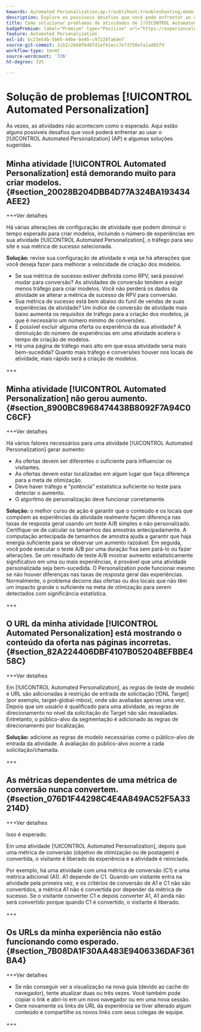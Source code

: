 ```yaml
---
kewords: Automated Personalization;ap;troublshoot;troubleshooting;model;lift
description: Explore os possíveis desafios que você pode enfrentar ao usar as atividades de [!UICONTROL Automated Personalization] (AP) no Adobe Target, juntamente com as soluções sugeridas.
title: Como solucionar problemas de atividades de [!UICONTROL Automated Personalization]?
badgePremium: label="Premium" type="Positive" url="https://experienceleague.adobe.com/docs/target/using/introduction/intro.html?lang=en#premium newtab=true" tooltip="Consulte o que está incluído no Target Premium."
feature: Automated Personalization
exl-id: bc23e5db-5b65-44be-be45-c972287a64e7
source-git-commit: 2cb2c2b68f6487d1af41ecc7e73750afa1ad85f9
workflow-type: tm+mt
source-wordcount: '726'
ht-degree: 32%

---
```


# Solução de problemas [!UICONTROL Automated Personalization]

Às vezes, as atividades não acontecem como o esperado. Aqui estão alguns possíveis desafios que você poderá enfrentar ao usar o [!UICONTROL Automated Personalization] (AP) e algumas soluções sugeridas.

## Minha atividade [!UICONTROL Automated Personalization] está demorando muito para criar modelos. {#section_20028B204DBB4D77A324BA193434AEE2}

+++Ver detalhes

Há várias alterações de configuração de atividade que podem diminuir o tempo esperado para criar modelos, incluindo o número de experiências em sua atividade [!UICONTROL Automated Personalization], o tráfego para seu site e sua métrica de sucesso selecionada.

**Solução:** revise sua configuração de atividade e veja se há alterações que você deseja fazer para melhorar a velocidade de criação dos modelos.

* Se sua métrica de sucesso estiver definida como RPV, será possível mudar para conversão? As atividades de conversão tendem a exigir menos tráfego para criar modelos. Você não perderá os dados da atividade se alterar a métrica de sucesso de RPV para conversão.
* Sua métrica de sucesso está bem abaixo do funil de vendas de suas experiências de atividade? Um índice de conversão de atividade mais baixo aumenta os requisitos de tráfego para a criação dos modelos, já que é necessário um número mínimo de conversões.
* É possível excluir alguma oferta ou experiência da sua atividade? A diminuição do número de experiências em uma atividade acelera o tempo de criação de modelos.
* Há uma página de tráfego mais alto em que essa atividade seria mais bem-sucedida? Quanto mais tráfego e conversões houver nos locais de atividade, mais rápido será a criação de modelos.

+++

## Minha atividade [!UICONTROL Automated Personalization] não gerou aumento. {#section_8900BC8968474438B8092F7A94C0C6CF}

+++Ver detalhes

Há vários fatores necessários para uma atividade [!UICONTROL Automated Personalization] gerar aumento:

* As ofertas devem ser diferentes o suficiente para influenciar os visitantes.
* As ofertas devem estar localizadas em algum lugar que faça diferença para a meta de otimização.
* Deve haver tráfego e &quot;potência&quot; estatística suficiente no teste para detectar o aumento.
* O algoritmo de personalização deve funcionar corretamente.

**Solução:** o melhor curso de ação é garantir que o conteúdo e os locais que compõem as experiências da atividade realmente façam diferença nas taxas de resposta geral usando um teste A/B simples e não personalizado. Certifique-se de calcular os tamanhos das amostras antecipadamente. A computação antecipada de tamanhos de amostra ajuda a garantir que haja energia suficiente para se observar um aumento razoável. Em seguida, você pode executar o teste A/B por uma duração fixa sem pará-lo ou fazer alterações. Se um resultado de teste A/B mostrar aumento estatisticamente significativo em uma ou mais experiências, é provável que uma atividade personalizada seja bem-sucedida. O Personalization pode funcionar mesmo se não houver diferenças nas taxas de resposta geral das experiências. Normalmente, o problema decorre das ofertas ou dos locais que não têm um impacto grande o suficiente na meta de otimização para serem detectados com significância estatística.

+++

## O URL da minha atividade [!UICONTROL Automated Personalization] está mostrando o conteúdo da oferta nas páginas incorretas. {#section_82A224406DBF4107B05204BEFBBE458C}

+++Ver detalhes

Em [!UICONTROL Automated Personalization], as regras de teste de modelo e URL são adicionadas à restrição de entrada de solicitação [!DNL Target] (por exemplo, target-global-mbox), onde são avaliadas apenas uma vez. Depois que um usuário é qualificado para uma atividade, as regras de direcionamento no nível da solicitação do Target não são reavaliadas. Entretanto, o público-alvo da segmentação é adicionado às regras de direcionamento por localização.

**Solução:** adicione as regras de modelo necessárias como o público-alvo de entrada da atividade. A avaliação do público-alvo ocorre a cada solicitação/chamada.

+++

## As métricas dependentes de uma métrica de conversão nunca convertem. {#section_076D1F44298C4E4A849AC52F5A33214D}

+++Ver detalhes

Isso é esperado.

Em uma atividade [!UICONTROL Automated Personalization], depois que uma métrica de conversão (objetivo de otimização ou de postagem) é convertida, o visitante é liberado da experiência e a atividade é reiniciada.

Por exemplo, há uma atividade com uma métrica de conversão (C1) e uma métrica adicional (A1). A1 depende de C1. Quando um visitante entra na atividade pela primeira vez, e os critérios de conversão de A1 e C1 não são convertidos, a métrica A1 não é convertida por depender da métrica de sucesso. Se o visitante converter C1 e depois converter A1, A1 ainda não será convertido porque quando C1 é convertido, o visitante é liberado.

+++

## Os URLs da minha experiência não estão funcionando como esperado.  {#section_7B08DA1F30AA483E9406336DAF361BA4}

+++Ver detalhes

* Se não conseguir ver a visualização na nova guia (devido ao cache do navegador), tente atualizar duas ou três vezes. Você também pode copiar o link e abri-lo em um novo navegador ou em uma nova sessão.
* Gere novamente os links de URL da experiência se tiver alterado algum conteúdo e compartilhe os novos links com seus colegas de equipe.

+++
